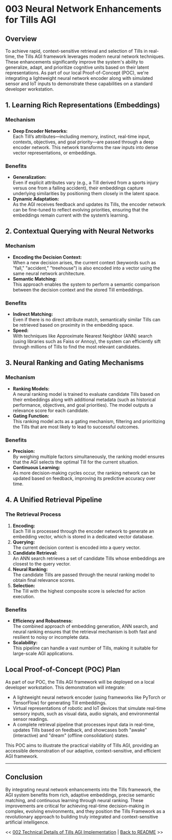 # 003 Neural Network Enhancements for Tills AGI

## Overview

To achieve rapid, context-sensitive retrieval and selection of Tills in real-time, the Tills AGI framework leverages modern neural network techniques. These enhancements significantly improve the system's ability to generalize, adapt, and prioritize cognitive units based on their latent representations. As part of our local Proof-of-Concept (POC), we're integrating a lightweight neural network encoder along with simulated sensor and IoT inputs to demonstrate these capabilities on a standard developer workstation.

## 1. Learning Rich Representations (Embeddings)

### Mechanism

- **Deep Encoder Networks:**  
  Each Till’s attributes—including memory, instinct, real-time input, contexts, objectives, and goal priority—are passed through a deep encoder network. This network transforms the raw inputs into dense vector representations, or embeddings.

### Benefits

- **Generalization:**  
  Even if explicit attributes vary (e.g., a Till derived from a sports injury versus one from a falling accident), their embeddings capture underlying similarities by positioning them closely in the latent space.
- **Dynamic Adaptation:**  
  As the AGI receives feedback and updates its Tills, the encoder network can be fine-tuned to reflect evolving priorities, ensuring that the embeddings remain current with the system’s learning.

## 2. Contextual Querying with Neural Networks

### Mechanism

- **Encoding the Decision Context:**  
  When a new decision arises, the current context (keywords such as "fall," "accident," "treehouse") is also encoded into a vector using the same neural network architecture.
- **Semantic Matching:**  
  This approach enables the system to perform a semantic comparison between the decision context and the stored Till embeddings.

### Benefits

- **Indirect Matching:**  
  Even if there is no direct attribute match, semantically similar Tills can be retrieved based on proximity in the embedding space.
- **Speed:**  
  With techniques like Approximate Nearest Neighbor (ANN) search (using libraries such as Faiss or Annoy), the system can efficiently sift through millions of Tills to find the most relevant candidates.

## 3. Neural Ranking and Gating Mechanisms

### Mechanism

- **Ranking Models:**  
  A neural ranking model is trained to evaluate candidate Tills based on their embeddings along with additional metadata (such as historical performance, objectives, and goal priorities). The model outputs a relevance score for each candidate.
- **Gating Function:**  
  This ranking model acts as a gating mechanism, filtering and prioritizing the Tills that are most likely to lead to successful outcomes.

### Benefits

- **Precision:**  
  By weighing multiple factors simultaneously, the ranking model ensures that the AGI selects the optimal Till for the current situation.
- **Continuous Learning:**  
  As more decision-making cycles occur, the ranking network can be updated based on feedback, improving its predictive accuracy over time.

## 4. A Unified Retrieval Pipeline

### The Retrieval Process

1. **Encoding:**  
   Each Till is processed through the encoder network to generate an embedding vector, which is stored in a dedicated vector database.
2. **Querying:**  
   The current decision context is encoded into a query vector.
3. **Candidate Retrieval:**  
   An ANN search retrieves a set of candidate Tills whose embeddings are closest to the query vector.
4. **Neural Ranking:**  
   The candidate Tills are passed through the neural ranking model to obtain final relevance scores.
5. **Selection:**  
   The Till with the highest composite score is selected for action execution.

### Benefits

- **Efficiency and Robustness:**  
  The combined approach of embedding generation, ANN search, and neural ranking ensures that the retrieval mechanism is both fast and resilient to noisy or incomplete data.
- **Scalability:**  
  This pipeline can handle a vast number of Tills, making it suitable for large-scale AGI applications.

## Local Proof-of-Concept (POC) Plan

As part of our POC, the Tills AGI framework will be deployed on a local developer workstation. This demonstration will integrate:

- A lightweight neural network encoder (using frameworks like PyTorch or TensorFlow) for generating Till embeddings.
- Virtual representations of robotic and IoT devices that simulate real-time sensory inputs, such as visual data, audio signals, and environmental sensor readings.
- A complete retrieval pipeline that processes input data in real-time, updates Tills based on feedback, and showcases both "awake" (interactive) and "dream" (offline consolidation) states.

This POC aims to illustrate the practical viability of Tills AGI, providing an accessible demonstration of our adaptive, context-sensitive, and efficient AGI framework.

---

## Conclusion

By integrating neural network enhancements into the Tills framework, the AGI system benefits from rich, adaptive embeddings, precise semantic matching, and continuous learning through neural ranking. These improvements are critical for achieving real-time decision-making in complex, evolving environments, and they position the Tills Framework as a revolutionary approach to building truly integrated and context-sensitive artificial intelligence.

<< [002 Technical Details of Tills AGI Implementation](./002_TECHNICAL_DETAILS.md) | [Back to README](/README.md) >>
